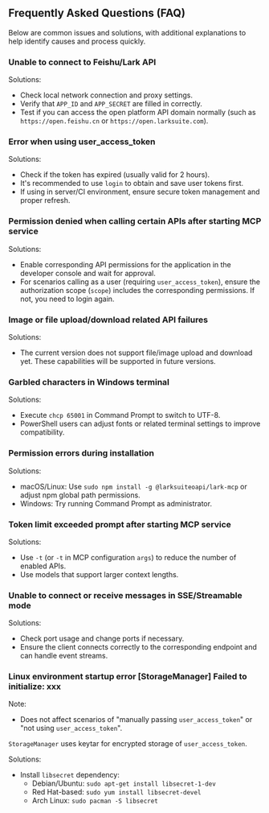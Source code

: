 ## Frequently Asked Questions (FAQ)

Below are common issues and solutions, with additional explanations to help identify causes and process quickly.

### Unable to connect to Feishu/Lark API

Solutions:
- Check local network connection and proxy settings.
- Verify that `APP_ID` and `APP_SECRET` are filled in correctly.
- Test if you can access the open platform API domain normally (such as `https://open.feishu.cn` or `https://open.larksuite.com`).

### Error when using user_access_token

Solutions:
- Check if the token has expired (usually valid for 2 hours).
- It's recommended to use `login` to obtain and save user tokens first.
- If using in server/CI environment, ensure secure token management and proper refresh.

### Permission denied when calling certain APIs after starting MCP service

Solutions:
- Enable corresponding API permissions for the application in the developer console and wait for approval.
- For scenarios calling as a user (requiring `user_access_token`), ensure the authorization scope (`scope`) includes the corresponding permissions. If not, you need to login again.

### Image or file upload/download related API failures

Solutions:
- The current version does not support file/image upload and download yet. These capabilities will be supported in future versions.

### Garbled characters in Windows terminal

Solutions:
- Execute `chcp 65001` in Command Prompt to switch to UTF-8.
- PowerShell users can adjust fonts or related terminal settings to improve compatibility.

### Permission errors during installation

Solutions:
- macOS/Linux: Use `sudo npm install -g @larksuiteoapi/lark-mcp` or adjust npm global path permissions.
- Windows: Try running Command Prompt as administrator.

### Token limit exceeded prompt after starting MCP service

Solutions:
- Use `-t` (or `-t` in MCP configuration `args`) to reduce the number of enabled APIs.
- Use models that support larger context lengths.

### Unable to connect or receive messages in SSE/Streamable mode

Solutions:
- Check port usage and change ports if necessary.
- Ensure the client connects correctly to the corresponding endpoint and can handle event streams.

### Linux environment startup error [StorageManager] Failed to initialize: xxx

Note:
- Does not affect scenarios of "manually passing `user_access_token`" or "not using `user_access_token`".

`StorageManager` uses keytar for encrypted storage of `user_access_token`.

Solutions:
- Install `libsecret` dependency:
  - Debian/Ubuntu: `sudo apt-get install libsecret-1-dev`
  - Red Hat-based: `sudo yum install libsecret-devel`
  - Arch Linux: `sudo pacman -S libsecret`



